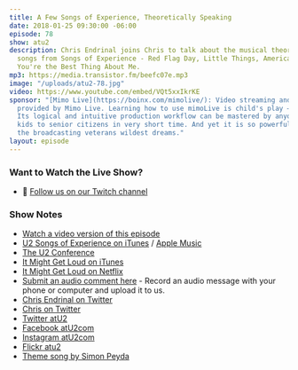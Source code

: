 ```yaml
---
title: A Few Songs of Experience, Theoretically Speaking
date: 2018-01-25 09:30:00 -06:00
episode: 78
show: atu2
description: Chris Endrinal joins Chris to talk about the musical theory behind 4
  songs from Songs of Experience - Red Flag Day, Little Things, American Soul, and
  You're the Best Thing About Me.
mp3: https://media.transistor.fm/beefc07e.mp3
image: "/uploads/atu2-78.jpg"
video: https://www.youtube.com/embed/VQt5xxIkrKE
sponsor: "[Mimo Live](https://boinx.com/mimolive/): Video streaming and production
  provided by Mimo Live. Learning how to use mimoLive is child's play – literally.
  Its logical and intuitive production workflow can be mastered by anyone from school
  kids to senior citizens in very short time. And yet it is so powerful, it also satisfies
  the broadcasting veterans wildest dreams."
layout: episode
---
```


### Want to Watch the Live Show?

* 💙 [Follow us on our Twitch channel](https://www.twitch.tv/gsfm)

### Show Notes

* [Watch a video version of this episode](https://www.youtube.com/watch?v=VQt5xxIkrKE)
* [U2 Songs of Experience on iTunes](https://geo.itunes.apple.com/us/album/songs-of-experience-deluxe-edition/1300908333?app=itunes&at=10l4Ki) / [Apple Music](https://geo.itunes.apple.com/us/album/songs-of-experience-deluxe-edition/1300908333?mt=1&app=music&itscg=30200&itsct=afftoolset_1&at=10l4Ki)
* [The U2 Conference](http://u2conference.com)
* [It Might Get Loud on iTunes](https://geo.itunes.apple.com/us/movie/it-might-get-loud/id336462914?mt=6&at=10l4Ki)
* [It Might Get Loud on Netflix](https://www.netflix.com/title/70109084)
* [Submit an audio comment here](https://www.dropbox.com/request/GA6MTwhVo618jrGPyDuE) - Record an audio message with your phone or computer and upload it to us.
* [Chris Endrinal on Twitter](https://twitter.com/cjsendrinal)
* [Chris on Twitter](https://twitter.com/iChris)
* [Twitter atU2](https://twitter.com/atu2)
* [Facebook atU2com](https://www.facebook.com/atu2com)
* [Instagram atU2com](https://www.instagram.com/atu2com/)
* [Flickr atu2](https://www.flickr.com/photos/atu2com/)
* [Theme song by Simon Peyda](https://simonpeyda.wordpress.com/2016/04/06/how-to-dismantle-a-sirens-song-the-making-of-a-podcast-theme/)
